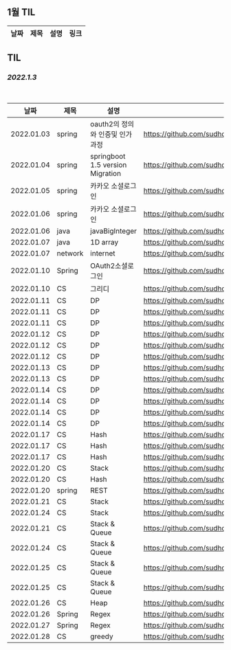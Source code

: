 ## 1월 TIL

| 날짜       | 제목 | 설명   | 링크                                                                     |
| ---------- | ---- | ------ | ------------------------------------------------------------------------ |
## TIL

### ***2022.1.3***

<br/>

| 날짜 | 제목  | 설명              | 링크     |
| ---- | ----- | ----------------- | -------- |
| 2022.01.03 | spring | oauth2의 정의와 인증및 인가과정 | https://github.com/sudhdkso/TIL/blob/main/Spring/Oauth2.md|
| 2022.01.04 | spring | springboot 1.5 version Migration | https://github.com/sudhdkso/TIL/blob/main/Spring/1.5Migration.md |
| 2022.01.05 | spring | 카카오 소셜로그인 | https://github.com/sudhdkso/TIL/blob/main/Spring/kakaoOauth.md|
| 2022.01.06 | spring | 카카오 소셜로그인 | https://github.com/sudhdkso/TIL/blob/main/Spring/kakaoOauth.md|
| 2022.01.06 | java | javaBigInteger | https://github.com/sudhdkso/TIL/blob/main/Java/JavaBigInteger.md|
| 2022.01.07 | java | 1D array | https://github.com/sudhdkso/TIL/blob/main/Java/Java1DArray.md|
| 2022.01.07 | network | internet | https://github.com/sudhdkso/TIL/blob/main/Network/1weeks.md|
| 2022.01.10 | Spring | OAuth2소셜로그인| https://github.com/sudhdkso/TIL/blob/main/Spring/Chapter5.md|
| 2022.01.10 | CS | 그리디 | https://github.com/sudhdkso/TIL/blob/main/CS/greedy/14469.md|
| 2022.01.11 | CS | DP | https://github.com/sudhdkso/TIL/blob/main/CS/DynamicProgramming/11053.md|
| 2022.01.11 | CS | DP | https://github.com/sudhdkso/TIL/blob/main/CS/DynamicProgramming/13699.md|
| 2022.01.11 | CS | DP | https://github.com/sudhdkso/TIL/blob/main/CS/DynamicProgramming/16395.md|
| 2022.01.12 | CS | DP | https://github.com/sudhdkso/TIL/blob/main/CS/DynamicProgramming/10709.md|
| 2022.01.12 | CS | DP | https://github.com/sudhdkso/TIL/blob/main/CS/DynamicProgramming/2670.md|
| 2022.01.12 | CS | DP | https://github.com/sudhdkso/TIL/blob/main/CS/DynamicProgramming/14495.md|
| 2022.01.13 | CS | DP | https://github.com/sudhdkso/TIL/blob/main/CS/DynamicProgramming/1003.md|
| 2022.01.13 | CS | DP | https://github.com/sudhdkso/TIL/blob/main/CS/DynamicProgramming/17175.md|
| 2022.01.14 | CS | DP | https://github.com/sudhdkso/TIL/blob/main/CS/DynamicProgramming/11722.md|
| 2022.01.14 | CS | DP | https://github.com/sudhdkso/TIL/blob/main/CS/DynamicProgramming/11051.md|
| 2022.01.14 | CS | DP | https://github.com/sudhdkso/TIL/blob/main/CS/DynamicProgramming/2839.md|
| 2022.01.14 | CS | DP | https://github.com/sudhdkso/TIL/blob/main/CS/DynamicProgramming/9461.md|
| 2022.01.17 | CS | Hash | https://github.com/sudhdkso/TIL/blob/main/CS/Hash/programmers_42576.md|
| 2022.01.17 | CS | Hash | https://github.com/sudhdkso/TIL/blob/main/CS/Hash/programmers_42577.md|
| 2022.01.17 | CS | Hash | https://github.com/sudhdkso/TIL/blob/main/CS/Hash/programmers_42578.md|
| 2022.01.20 | CS | Stack | https://github.com/sudhdkso/TIL/blob/main/CS/Stack/programmers_12909.md|
| 2022.01.20 | CS | Hash | https://github.com/sudhdkso/TIL/blob/main/CS/Hash/programmers_42579.md|
| 2022.01.20 | spring | REST | https://github.com/sudhdkso/TIL/blob/main/Spring/Chapter6.md|
| 2022.01.21 | CS | Stack | https://github.com/sudhdkso/TIL/blob/main/CS/Stack/programmers_42586.md|
| 2022.01.24 | CS | Stack | https://github.com/sudhdkso/TIL/blob/main/CS/Stack/programmers_42586.md|
| 2022.01.21 | CS | Stack & Queue | https://github.com/sudhdkso/TIL/blob/main/CS/Stack%26Queue/programmers_42583.md|
| 2022.01.24 | CS | Stack & Queue | https://github.com/sudhdkso/TIL/blob/main/CS/Stack%26Queue/programmers_42584.md|
| 2022.01.25 | CS | Stack & Queue | https://github.com/sudhdkso/TIL/blob/main/CS/Stack%26Queue/programmers_42583.md|
| 2022.01.25 | CS | Stack & Queue | https://github.com/sudhdkso/TIL/blob/main/CS/Stack%26Queue/programmers_42584.md|
| 2022.01.26 | CS | Heap | https://github.com/sudhdkso/TIL/blob/main/CS/Heap/programmers_42626.md|
| 2022.01.26 | Spring | Regex | https://github.com/sudhdkso/TIL/blob/main/Spring/Regex1.md|
| 2022.01.27 | Spring | Regex | https://github.com/sudhdkso/TIL/blob/main/Spring/Regex2.md|
| 2022.01.28 | CS | greedy | https://github.com/sudhdkso/TIL/blob/main/CS/greedy/programmers_42885.md|



